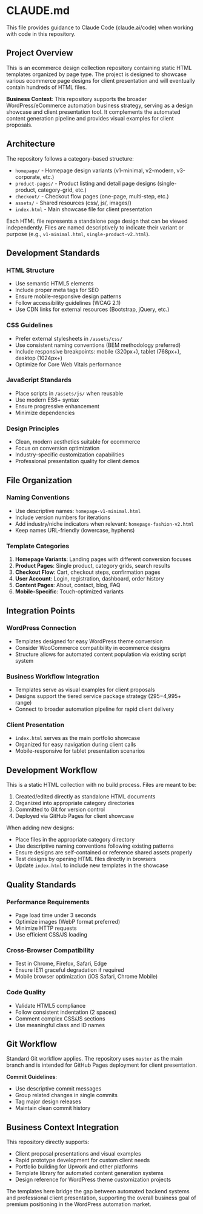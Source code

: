 # CLAUDE.md

This file provides guidance to Claude Code (claude.ai/code) when working with code in this repository.

## Project Overview

This is an ecommerce design collection repository containing static HTML templates organized by page type. The project is designed to showcase various ecommerce page designs for client presentation and will eventually contain hundreds of HTML files.

**Business Context**: This repository supports the broader WordPress/eCommerce automation business strategy, serving as a design showcase and client presentation tool. It complements the automated content generation pipeline and provides visual examples for client proposals.

## Architecture

The repository follows a category-based structure:

- `homepage/` - Homepage design variants (v1-minimal, v2-modern, v3-corporate, etc.)
- `product-pages/` - Product listing and detail page designs (single-product, category-grid, etc.)
- `checkout/` - Checkout flow pages (one-page, multi-step, etc.)
- `assets/` - Shared resources (css/, js/, images/)
- `index.html` - Main showcase file for client presentation

Each HTML file represents a standalone page design that can be viewed independently. Files are named descriptively to indicate their variant or purpose (e.g., `v1-minimal.html`, `single-product-v2.html`).

## Development Standards

### HTML Structure
- Use semantic HTML5 elements
- Include proper meta tags for SEO
- Ensure mobile-responsive design patterns
- Follow accessibility guidelines (WCAG 2.1)
- Use CDN links for external resources (Bootstrap, jQuery, etc.)

### CSS Guidelines
- Prefer external stylesheets in `/assets/css/`
- Use consistent naming conventions (BEM methodology preferred)
- Include responsive breakpoints: mobile (320px+), tablet (768px+), desktop (1024px+)
- Optimize for Core Web Vitals performance

### JavaScript Standards
- Place scripts in `/assets/js/` when reusable
- Use modern ES6+ syntax
- Ensure progressive enhancement
- Minimize dependencies

### Design Principles
- Clean, modern aesthetics suitable for ecommerce
- Focus on conversion optimization
- Industry-specific customization capabilities
- Professional presentation quality for client demos

## File Organization

### Naming Conventions
- Use descriptive names: `homepage-v1-minimal.html`
- Include version numbers for iterations
- Add industry/niche indicators when relevant: `homepage-fashion-v2.html`
- Keep names URL-friendly (lowercase, hyphens)

### Template Categories
1. **Homepage Variants**: Landing pages with different conversion focuses
2. **Product Pages**: Single product, category grids, search results
3. **Checkout Flow**: Cart, checkout steps, confirmation pages
4. **User Account**: Login, registration, dashboard, order history
5. **Content Pages**: About, contact, blog, FAQ
6. **Mobile-Specific**: Touch-optimized variants

## Integration Points

### WordPress Connection
- Templates designed for easy WordPress theme conversion
- Consider WooCommerce compatibility in ecommerce designs
- Structure allows for automated content population via existing script system

### Business Workflow Integration
- Templates serve as visual examples for client proposals
- Designs support the tiered service package strategy ($295-$4,995+ range)
- Connect to broader automation pipeline for rapid client delivery

### Client Presentation
- `index.html` serves as the main portfolio showcase
- Organized for easy navigation during client calls
- Mobile-responsive for tablet presentation scenarios

## Development Workflow

This is a static HTML collection with no build process. Files are meant to be:
1. Created/edited directly as standalone HTML documents
2. Organized into appropriate category directories
3. Committed to Git for version control
4. Deployed via GitHub Pages for client showcase

When adding new designs:
- Place files in the appropriate category directory
- Use descriptive naming conventions following existing patterns
- Ensure designs are self-contained or reference shared assets properly
- Test designs by opening HTML files directly in browsers
- Update `index.html` to include new templates in the showcase

## Quality Standards

### Performance Requirements
- Page load time under 3 seconds
- Optimize images (WebP format preferred)
- Minimize HTTP requests
- Use efficient CSS/JS loading

### Cross-Browser Compatibility
- Test in Chrome, Firefox, Safari, Edge
- Ensure IE11 graceful degradation if required
- Mobile browser optimization (iOS Safari, Chrome Mobile)

### Code Quality
- Validate HTML5 compliance
- Follow consistent indentation (2 spaces)
- Comment complex CSS/JS sections
- Use meaningful class and ID names

## Git Workflow

Standard Git workflow applies. The repository uses `master` as the main branch and is intended for GitHub Pages deployment for client presentation.

**Commit Guidelines**:
- Use descriptive commit messages
- Group related changes in single commits
- Tag major design releases
- Maintain clean commit history

## Business Context Integration

This repository directly supports:
- Client proposal presentations and visual examples
- Rapid prototype development for custom client needs
- Portfolio building for Upwork and other platforms
- Template library for automated content generation systems
- Design reference for WordPress theme customization projects

The templates here bridge the gap between automated backend systems and professional client presentation, supporting the overall business goal of premium positioning in the WordPress automation market.
